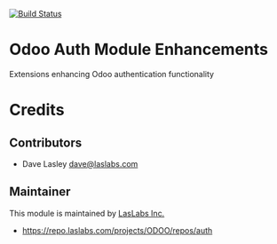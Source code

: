[![Build Status](https://travis-ci.org/laslabs/odoo-auth.svg?branch=9.0)](https://travis-ci.org/laslabs/odoo-auth)

Odoo Auth Module Enhancements
=============================

Extensions enhancing Odoo authentication functionality


Credits
=======

Contributors
------------

* Dave Lasley <dave@laslabs.com>

Maintainer
----------

This module is maintained by [LasLabs Inc.](https://laslabs.com)
* https://repo.laslabs.com/projects/ODOO/repos/auth
